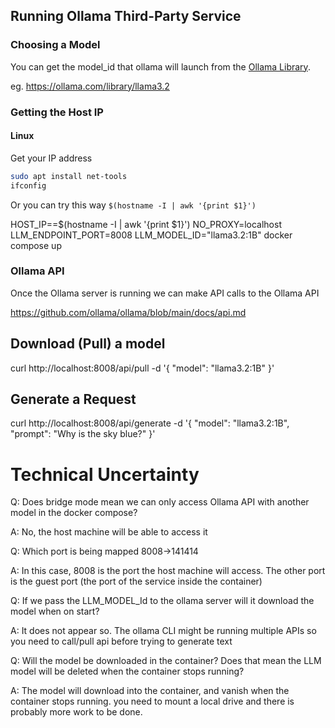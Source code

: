 ## Running Ollama Third-Party Service 

### Choosing a Model 

You can get the model_id that ollama will launch from the [Ollama Library](https://ollama.com/library).

eg. https://ollama.com/library/llama3.2

### Getting the Host IP

#### Linux

Get your IP address
```sh
sudo apt install net-tools
ifconfig
```
Or you can try this way `$(hostname -I | awk '{print $1}')`

HOST_IP==$(hostname -I | awk '{print $1}') NO_PROXY=localhost LLM_ENDPOINT_PORT=8008 LLM_MODEL_ID="llama3.2:1B" docker compose up

### Ollama API

Once the Ollama server is running we can make API calls to the Ollama API

https://github.com/ollama/ollama/blob/main/docs/api.md 

## Download (Pull) a model

curl http://localhost:8008/api/pull -d '{
  "model": "llama3.2:1B"
}'

## Generate a Request

curl http://localhost:8008/api/generate -d '{
  "model": "llama3.2:1B",
  "prompt": "Why is the sky blue?"
}'

# Technical Uncertainty 

Q: Does bridge mode mean we can only access Ollama API with another model in the docker compose?

A: No, the host machine will be able to access it

Q: Which port is being mapped 8008->141414

A: In this case, 8008 is the port the host machine will access. The other port is the guest port (the port of the service inside the container)

Q: If we pass the LLM_MODEL_Id to the ollama server will it download the model when on start?

A: It does not appear so. The ollama CLI might be running multiple APIs so you need to call/pull api before trying to generate text

Q: Will the model be downloaded in the container? Does that mean the LLM model will be deleted when the container stops running?

A: The model will download into the container, and vanish when the container stops running. you need to mount a local drive and there is probably more work to be done.